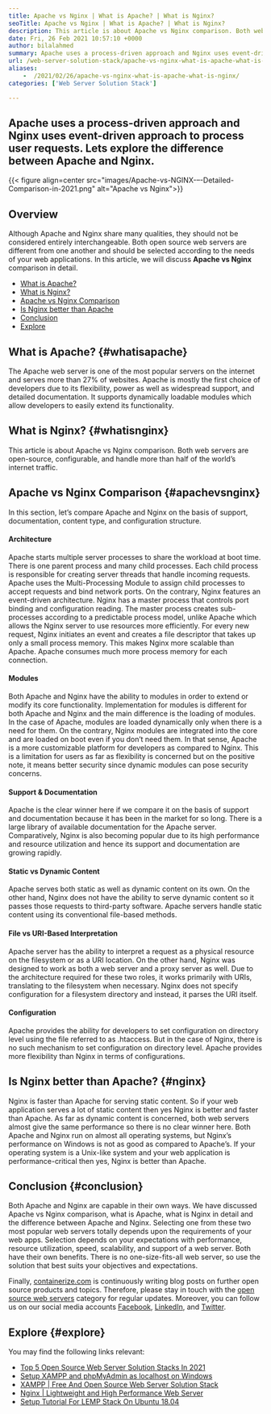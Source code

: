 ```yaml
---
title: Apache vs Nginx | What is Apache? | What is Nginx?
seoTitle: Apache vs Nginx | What is Apache? | What is Nginx?
description: This article is about Apache vs Nginx comparison. Both web servers are open-source, configurable, and handle more than half of the worlds internet traffic.
date: Fri, 26 Feb 2021 10:57:10 +0000
author: bilalahmed
summary: Apache uses a process-driven approach and Nginx uses event-driven approach to process user requests. Lets explore the difference between Apache and Nginx.
url: /web-server-solution-stack/apache-vs-nginx-what-is-apache-what-is-nginx/
aliases: 
    -  /2021/02/26/apache-vs-nginx-what-is-apache-what-is-nginx/
categories: ['Web Server Solution Stack']

---
```

## Apache uses a process-driven approach and Nginx uses event-driven approach to process user requests. Lets explore the difference between Apache and Nginx.

{{< figure align=center src="images/Apache-vs-NGINX-–-Detailed-Comparison-in-2021.png" alt="Apache vs Nginx">}}  

## Overview

Although Apache and Nginx share many qualities, they should not be considered entirely interchangeable. Both open source web servers are different from one another and should be selected according to the needs of your web applications. In this article, we will discuss **Apache vs Nginx** comparison in detail.

  * [What is Apache?][1]
  * [What is Nginx?][2]
  * [Apache vs Nginx Comparison][3]
  * [Is Nginx better than Apache][4]
  * [Conclusion][5]
  * [Explore][6]

## What is Apache? {#whatisapache}

The Apache web server is one of the most popular servers on the internet and serves more than 27% of websites. Apache is mostly the first choice of developers due to its flexibility, power as well as widespread support, and detailed documentation. It supports dynamically loadable modules which allow developers to easily extend its functionality.

## What is Nginx? {#whatisnginx}

This article is about Apache vs Nginx comparison. Both web servers are open-source, configurable, and handle more than half of the world’s internet traffic.

## Apache vs Nginx Comparison {#apachevsnginx}

In this section, let’s compare Apache and Nginx on the basis of support, documentation, content type, and configuration structure.

#### Architecture

Apache starts multiple server processes to share the workload at boot time. There is one parent process and many child processes. Each child process is responsible for creating server threads that handle incoming requests. Apache uses the Multi-Processing Module to assign child processes to accept requests and bind network ports. On the contrary, Nginx features an event-driven architecture. Nginx has a master process that controls port binding and configuration reading. The master process creates sub-processes according to a predictable process model, unlike Apache which allows the Nginx server to use resources more efficiently. For every new request, Nginx initiates an event and creates a file descriptor that takes up only a small process memory. This makes Nginx more scalable than Apache. Apache consumes much more process memory for each connection.

#### Modules

Both Apache and Nginx have the ability to modules in order to extend or modify its core functionality. Implementation for modules is different for both Apache and Nginx and the main difference is the loading of modules. In the case of Apache, modules are loaded dynamically only when there is a need for them. On the contrary, Nginx modules are integrated into the core and are loaded on boot even if you don’t need them. In that sense, Apache is a more customizable platform for developers as compared to Nginx. This is a limitation for users as far as flexibility is concerned but on the positive note, it means better security since dynamic modules can pose security concerns.

#### Support & Documentation

Apache is the clear winner here if we compare it on the basis of support and documentation because it has been in the market for so long. There is a large library of available documentation for the Apache server. Comparatively, Nginx is also becoming popular due to its high performance and resource utilization and hence its support and documentation are growing rapidly. 

#### Static vs Dynamic Content

Apache serves both static as well as dynamic content on its own. On the other hand, Nginx does not have the ability to serve dynamic content so it passes those requests to third-party software. Apache servers handle static content using its conventional file-based methods. 

#### File vs URI-Based Interpretation

Apache server has the ability to interpret a request as a physical resource on the filesystem or as a URI location. On the other hand, Nginx was designed to work as both a web server and a proxy server as well. Due to the architecture required for these two roles, it works primarily with URIs, translating to the filesystem when necessary. Nginx does not specify configuration for a filesystem directory and instead, it parses the URI itself.

#### Configuration

Apache provides the ability for developers to set configuration on directory level using the file referred to as .htaccess. But in the case of Nginx, there is no such mechanism to set configuration on directory level. Apache provides more flexibility than Nginx in terms of configurations.

## Is Nginx better than Apache? {#nginx}

Nginx is faster than Apache for serving static content. So if your web application serves a lot of static content then yes Nginx is better and faster than Apache. As far as dynamic content is concerned, both web servers almost give the same performance so there is no clear winner here. Both Apache and Nginx run on almost all operating systems, but Nginx’s performance on Windows is not as good as compared to Apache’s. If your operating system is a Unix-like system and your web application is performance-critical then yes, Nginx is better than Apache.

## Conclusion {#conclusion}

Both Apache and Nginx are capable in their own ways. We have discussed Apache vs Nginx comparison, what is Apache, what is Nginx in detail and the difference between Apache and Nginx. Selecting one from these two most popular web servers totally depends upon the requirements of your web apps. Selection depends on your expectations with performance, resource utilization, speed, scalability, and support of a web server. Both have their own benefits. There is no one-size-fits-all web server, so use the solution that best suits your objectives and expectations.

Finally, [containerize.com][7] is continuously writing blog posts on further open source products and topics. Therefore, please stay in touch with the [open source web servers][8] category for regular updates. Moreover, you can follow us on our social media accounts [Facebook][9], [LinkedIn][10], and [Twitter][11].

## Explore {#explore}

You may find the following links relevant:

  * [Top 5 Open Source Web Server Solution Stacks In 2021][12]
  * [Setup XAMPP and phpMyAdmin as localhost on Windows][13]
  * [XAMPP | Free And Open Source Web Server Solution Stack][14]
  * [Nginx | Lightweight and High Performance Web Server][15]
  * [Setup Tutorial For LEMP Stack On Ubuntu 18.04][16]

 [1]: #whatisapache
 [2]: #whatisnginx
 [3]: #apachevsnginx
 [4]: #nginx
 [5]: #conclusion
 [6]: #explore
 [7]: https://www.containerize.com/
 [8]: https://blog.containerize.com/category/web-server-solution-stack/
 [9]: https://web.facebook.com/containerize
 [10]: https://www.linkedin.com/company/containerize/
 [11]: https://twitter.com/containerize_co
 [12]: https://blog.containerize.com/2021/01/08/top-5-open-source-web-server-solution-stacks-in-2021/
 [13]: https://blog.containerize.com/2020/10/26/how-to-setup-xampp-and-phpmyadmin-as-localhost-on-windows/
 [14]: https://products.containerize.com/solution-stack/xampp
 [15]: https://products.containerize.com/solution-stack/nginx
 [16]: https://blog.containerize.com/2021/06/26/setup-tutorial-for-lemp-stack-on-ubuntu-18.04/